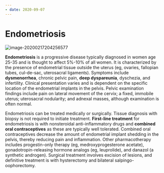 ```yaml
---
- date: 2020-09-07
---
```


# Endometriosis

<!-- endometriosis sx, management -->

![image-20200217204256577](https://photos.thisispiggy.com/file/wikiFiles/image-20200217204256577.png)

**Endometriosis** is a progressive disease typically diagnosed in women age 25-35 and is thought to affect 5%-10% of all women. It is characterized by the presence of endometrial tissue outside the uterus (eg, ovaries, fallopian tubes, cul-de-sac, uterosacral ligaments). Symptoms include **dysmenorrhea**, chronic pelvic pain, **deep dyspareunia**, dyschezia, and infertility. Clinical presentation varies and is dependent on the specific location of the endometrial implants in the pelvis. Pelvic examination findings include pain on lateral movement of the cervix; a fixed, immobile uterus; uterosacral nodularity; and adnexal masses, although examination is often normal.

Endometriosis can be treated medically or surgically. Tissue diagnosis with biopsy is not required to initiate treatment. **First-line treatment** for endometriosis is with nonsteroidal anti-inflammatory drugs and **combined oral contraceptives** as these are typically well tolerated. Combined oral contraceptives decrease the amount of endometrial implant shedding in the pelvis, thereby reducing pain and inflammation. Other pharmacotherapy includes progestin-only therapy (eg, medroxyprogesterone acetate), gonadotropin-releasing hormone analogs (eg, leuprolide), and danazol (a synthetic androgen). Surgical treatment involves excision of lesions, and definitive treatment is with hysterectomy and bilateral salpingo-oophorectomy.
